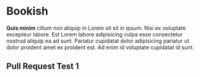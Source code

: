 # Bookish

**Quis minim** cillum non aliquip in Lorem sit sit in ipsum. Nisi ex voluptate excepteur labore. Est Lorem labore adipisicing culpa esse consectetur nostrud aliquip ea ad sunt. Pariatur cupidatat dolor adipisicing pariatur ut dolor proident amet ex proident est. Ad enim id voluptate cupidatat id sunt.

## Pull Request Test 1
